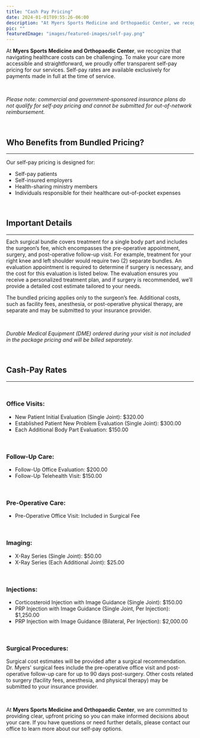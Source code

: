 ```yaml
---
title: "Cash Pay Pricing"
date: 2024-01-01T09:55:26-06:00
description: "At Myers Sports Medicine and Orthopaedic Center, we recognize that navigating healthcare costs can be challenging. To make your care more accessible and straightforward, we proudly offer transparent self-pay pricing for our services. Self-pay rates are available exclusively for payments made in full at the time of service."
pic: ""
featuredImage: "images/featured-images/self-pay.png"
---
```


At **Myers Sports Medicine and Orthopaedic Center**, we recognize that navigating healthcare costs can be challenging. To make your care more accessible and straightforward, we proudly offer transparent self-pay pricing for our services. Self-pay rates are available exclusively for payments made in full at the time of service.

<br>

*Please note: commercial and government-sponsored insurance plans do not qualify for self-pay pricing and cannot be submitted for out-of-network reimbursement.*

<br>

## Who Benefits from Bundled Pricing?
<hr style="margin-bottom:10px;">


Our self-pay pricing is designed for:
- Self-pay patients
- Self-insured employers
- Health-sharing ministry members
- Individuals responsible for their healthcare out-of-pocket expenses

<br>

## Important Details
<hr style="margin-bottom:10px;">
Each surgical bundle covers treatment for a single body part and includes the surgeon’s fee, which encompasses the pre-operative appointment, surgery, and post-operative follow-up visit. For example, treatment for your right knee and left shoulder would require two (2) separate bundles. An evaluation appointment is required to determine if surgery is necessary, and the cost for this evaluation is listed below. The evaluation ensures you receive a personalized treatment plan, and if surgery is recommended, we’ll provide a detailed cost estimate tailored to your needs.

<br>

The bundled pricing applies only to the surgeon’s fee. Additional costs, such as facility fees, anesthesia, or post-operative physical therapy, are separate and may be submitted to your insurance provider.

<br>

*Durable Medical Equipment (DME) ordered during your visit is not included in the package pricing and will be billed separately.*

<br>

## Cash-Pay Rates 
<hr style="margin-bottom:10px;">

<br>

### Office Visits:
- New Patient Initial Evaluation (Single Joint): $320.00
- Established Patient New Problem Evaluation (Single Joint): $300.00
- Each Additional Body Part Evaluation: $150.00

<br>

### Follow-Up Care:
- Follow-Up Office Evaluation: $200.00
- Follow-Up Telehealth Visit: $150.00

<br>

### Pre-Operative Care:
- Pre-Operative Office Visit: Included in Surgical Fee

<br>

### Imaging:
- X-Ray Series (Single Joint): $50.00
- X-Ray Series (Each Additional Joint): $25.00

<br>

### Injections:
- Corticosteroid Injection with Image Guidance (Single Joint): $150.00
- PRP Injection with Image Guidance (Single Joint, Per Injection): $1,250.00
- PRP Injection with Image Guidance (Bilateral, Per Injection): $2,000.00

<br>

### Surgical Procedures:
Surgical cost estimates will be provided after a surgical recommendation. Dr. Myers' surgical fees include the pre-operative office visit and post-operative follow-up care for up to 90 days post-surgery.
Other costs related to surgery (facility fees, anesthesia, and physical therapy) may be submitted to your insurance provider.

<br>

At **Myers Sports Medicine and Orthopaedic Center**, we are committed to providing clear, upfront pricing so you can make informed decisions about your care. If you have questions or need further details, please contact our office to learn more about our self-pay options.
